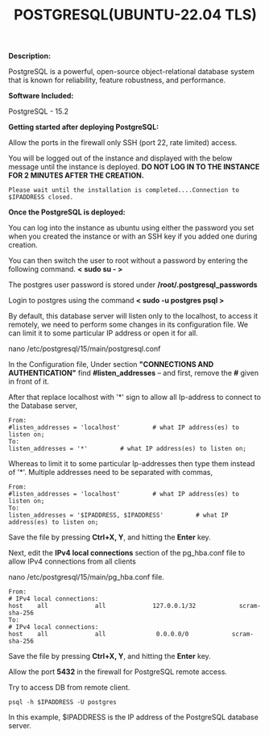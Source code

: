 ﻿---
title: POSTGRESQL(UBUNTU-22.04 TLS)
sidebar_label: POSTGRESQL
---

**Description:**

PostgreSQL is a powerful, open-source object-relational database system that is known for reliability, feature robustness, and performance.

**Software Included:**


PostgreSQL - 15.2

**Getting started after deploying PostgreSQL:**

Allow the ports in the firewall only SSH (port 22, rate limited) access.

You will be logged out of the instance and displayed with the below message until the instance is deployed.  **DO NOT LOG IN TO THE INSTANCE FOR 2 MINUTES AFTER THE CREATION.**

```
Please wait until the installation is completed....Connection to $IPADDRESS closed.
```

**Once the PostgreSQL is deployed:**

You can log into the instance as ubuntu using either the password you set when you created the instance or with an SSH key if you added one during creation.

You can then switch the user to root without a password by entering the following command.  **< sudo su - >**

The postgres user password is stored under  **/root/.postgresql_passwords**

Login to postgres using the command  **< sudo -u postgres psql >**

By default, this database server will listen only to the localhost, to access it remotely, we need to perform some changes in its configuration file. We can limit it to some particular IP address or open it for all.

nano /etc/postgresql/15/main/postgresql.conf

In the Configuration file, Under section **"CONNECTIONS AND AUTHENTICATION"** find **#listen_addresses**  –  and first, remove the **#** given in front of it. 

After that replace localhost with '*' sign to allow all Ip-address to connect to the Database server, 
~~~
From:
#listen_addresses = 'localhost'         # what IP address(es) to listen on;
To:
listen_addresses = '*'         # what IP address(es) to listen on;
~~~

Whereas to limit it to some particular Ip-addresses then type them instead of '*'.  Multiple addresses need to be separated with commas,
~~~
From:
#listen_addresses = 'localhost'         # what IP address(es) to listen on;
To:
listen_addresses = '$IPADDRESS, $IPADDRESS'         # what IP address(es) to listen on;
~~~
Save the file by pressing  **Ctrl+X, Y**, and hitting the  **Enter**  key.

Next, edit the **IPv4 local connections** section of the pg_hba.conf file to allow IPv4 connections from all clients

nano /etc/postgresql/15/main/pg_hba.conf file.
~~~
From:
# IPv4 local connections:
host    all             all             127.0.0.1/32            scram-sha-256
To:
# IPv4 local connections:
host    all             all              0.0.0.0/0            scram-sha-256
~~~

Save the file by pressing  **Ctrl+X, Y**, and hitting the  **Enter**  key.

Allow the port **5432** in the firewall for PostgreSQL remote access.

Try to access DB from remote client.
~~~
psql -h $IPADDRESS -U postgres
~~~
In this example, $IPADDRESS is the IP address of the PostgreSQL database server.
